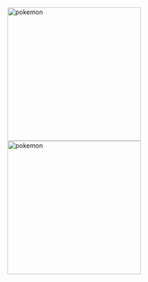 <img src="https://user-images.githubusercontent.com/88560465/172822898-de4a99a4-bc99-40f3-b5e1-bed223c55931.png" alt="pokemon" width="300"/>
<img src="https://user-images.githubusercontent.com/88560465/172823406-1da01395-ea83-42e4-b457-369c60c34b66.png" alt="pokemon" width="300"/>
